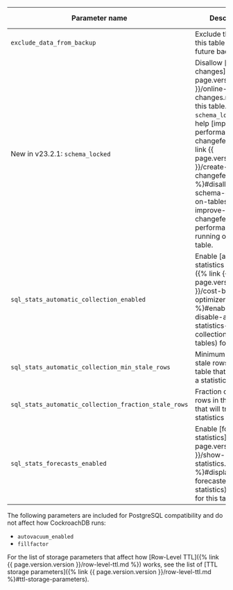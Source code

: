 |                    Parameter name                    |                                                                    Description                                                                    | Data type | Default value |
|------------------------------------------------------|---------------------------------------------------------------------------------------------------------------------------------------------------|-----------|---------------|
| `exclude_data_from_backup`                           | Exclude the data in this table from any future backups.                                                                                           | Boolean   | `false`       |
| <span class="version-tag">New in v23.2.1:</span> `schema_locked` | Disallow [schema changes]({% link {{ page.version.version }}/online-schema-changes.md %}) on this table. Enabling `schema_locked` can help [improve performance of changefeeds]({% link {{ page.version.version }}/create-changefeed.md %}#disallow-schema-changes-on-tables-to-improve-changefeed-performance) running on this table. | Boolean | `false` |
| `sql_stats_automatic_collection_enabled`             | Enable [automatic statistics collection]({% link {{ page.version.version }}/cost-based-optimizer.md %}#enable-and-disable-automatic-statistics-collection-for-tables) for this table. | Boolean   | `true`        |
| `sql_stats_automatic_collection_min_stale_rows`      | Minimum number of stale rows in this table that will trigger a statistics refresh.                                                                | Integer   | 500           |
| `sql_stats_automatic_collection_fraction_stale_rows` | Fraction of stale rows in this table that will trigger a statistics refresh.                                                                      | Float     | 0.2           |
| `sql_stats_forecasts_enabled`                        | Enable [forecasted statistics]({% link {{ page.version.version }}/show-statistics.md %}#display-forecasted-statistics) collection for this table.                                     | Boolean   | `true`        |

The following parameters are included for PostgreSQL compatibility and do not affect how CockroachDB runs:

- `autovacuum_enabled`
- `fillfactor`

For the list of storage parameters that affect how [Row-Level TTL]({% link {{ page.version.version }}/row-level-ttl.md %}) works, see the list of [TTL storage parameters]({% link {{ page.version.version }}/row-level-ttl.md %}#ttl-storage-parameters).